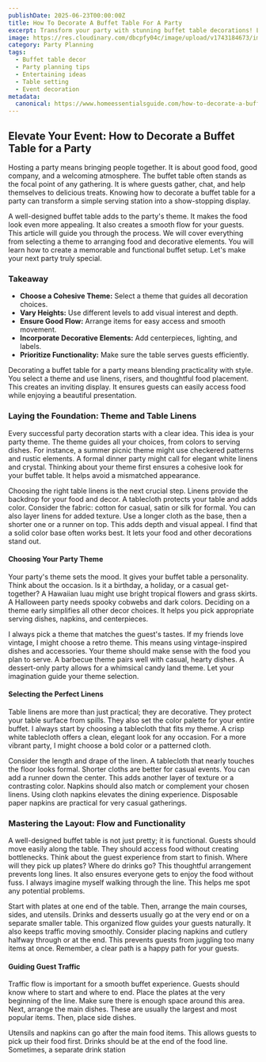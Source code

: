 ```yaml
---
publishDate: 2025-06-23T00:00:00Z
title: How To Decorate A Buffet Table For A Party
excerpt: Transform your party with stunning buffet table decorations! Learn how to decorate a buffet table for a party, creating a memorable and functional centerpiece.
image: https://res.cloudinary.com/dbcpfy04c/image/upload/v1743184673/images_k6zam3.png
category: Party Planning
tags:
  - Buffet table decor
  - Party planning tips
  - Entertaining ideas
  - Table setting
  - Event decoration
metadata:
  canonical: https://www.homeessentialsguide.com/how-to-decorate-a-buffet-table-for-a-party
---
```


## Elevate Your Event: How to Decorate a Buffet Table for a Party

Hosting a party means bringing people together. It is about good food, good company, and a welcoming atmosphere. The buffet table often stands as the focal point of any gathering. It is where guests gather, chat, and help themselves to delicious treats. Knowing how to decorate a buffet table for a party can transform a simple serving station into a show-stopping display.

A well-designed buffet table adds to the party's theme. It makes the food look even more appealing. It also creates a smooth flow for your guests. This article will guide you through the process. We will cover everything from selecting a theme to arranging food and decorative elements. You will learn how to create a memorable and functional buffet setup. Let's make your next party truly special.

### Takeaway

*   **Choose a Cohesive Theme:** Select a theme that guides all decoration choices.
*   **Vary Heights:** Use different levels to add visual interest and depth.
*   **Ensure Good Flow:** Arrange items for easy access and smooth movement.
*   **Incorporate Decorative Elements:** Add centerpieces, lighting, and labels.
*   **Prioritize Functionality:** Make sure the table serves guests efficiently.

Decorating a buffet table for a party means blending practicality with style. You select a theme and use linens, risers, and thoughtful food placement. This creates an inviting display. It ensures guests can easily access food while enjoying a beautiful presentation.

### Laying the Foundation: Theme and Table Linens

Every successful party decoration starts with a clear idea. This idea is your party theme. The theme guides all your choices, from colors to serving dishes. For instance, a summer picnic theme might use checkered patterns and rustic elements. A formal dinner party might call for elegant white linens and crystal. Thinking about your theme first ensures a cohesive look for your buffet table. It helps avoid a mismatched appearance.

Choosing the right table linens is the next crucial step. Linens provide the backdrop for your food and decor. A tablecloth protects your table and adds color. Consider the fabric: cotton for casual, satin or silk for formal. You can also layer linens for added texture. Use a longer cloth as the base, then a shorter one or a runner on top. This adds depth and visual appeal. I find that a solid color base often works best. It lets your food and other decorations stand out.

#### Choosing Your Party Theme

Your party's theme sets the mood. It gives your buffet table a personality. Think about the occasion. Is it a birthday, a holiday, or a casual get-together? A Hawaiian luau might use bright tropical flowers and grass skirts. A Halloween party needs spooky cobwebs and dark colors. Deciding on a theme early simplifies all other decor choices. It helps you pick appropriate serving dishes, napkins, and centerpieces.

I always pick a theme that matches the guest's tastes. If my friends love vintage, I might choose a retro theme. This means using vintage-inspired dishes and accessories. Your theme should make sense with the food you plan to serve. A barbecue theme pairs well with casual, hearty dishes. A dessert-only party allows for a whimsical candy land theme. Let your imagination guide your theme selection.

#### Selecting the Perfect Linens

Table linens are more than just practical; they are decorative. They protect your table surface from spills. They also set the color palette for your entire buffet. I always start by choosing a tablecloth that fits my theme. A crisp white tablecloth offers a clean, elegant look for any occasion. For a more vibrant party, I might choose a bold color or a patterned cloth.

Consider the length and drape of the linen. A tablecloth that nearly touches the floor looks formal. Shorter cloths are better for casual events. You can add a runner down the center. This adds another layer of texture or a contrasting color. Napkins should also match or complement your chosen linens. Using cloth napkins elevates the dining experience. Disposable paper napkins are practical for very casual gatherings.

### Mastering the Layout: Flow and Functionality

A well-designed buffet table is not just pretty; it is functional. Guests should move easily along the table. They should access food without creating bottlenecks. Think about the guest experience from start to finish. Where will they pick up plates? Where do drinks go? This thoughtful arrangement prevents long lines. It also ensures everyone gets to enjoy the food without fuss. I always imagine myself walking through the line. This helps me spot any potential problems.

Start with plates at one end of the table. Then, arrange the main courses, sides, and utensils. Drinks and desserts usually go at the very end or on a separate smaller table. This organized flow guides your guests naturally. It also keeps traffic moving smoothly. Consider placing napkins and cutlery halfway through or at the end. This prevents guests from juggling too many items at once. Remember, a clear path is a happy path for your guests.

#### Guiding Guest Traffic

Traffic flow is important for a smooth buffet experience. Guests should know where to start and where to end. Place the plates at the very beginning of the line. Make sure there is enough space around this area. Next, arrange the main dishes. These are usually the largest and most popular items. Then, place side dishes.

Utensils and napkins can go after the main food items. This allows guests to pick up their food first. Drinks should be at the end of the food line. Sometimes, a separate drink station